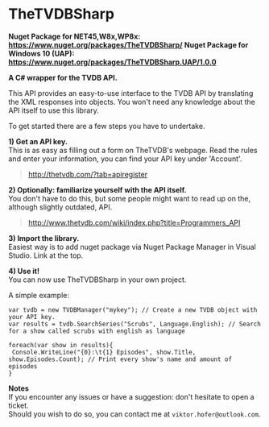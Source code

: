 TheTVDBSharp
=========

**Nuget Package for NET45,W8x,WP8x: https://www.nuget.org/packages/TheTVDBSharp/**
**Nuget Package for Windows 10 (UAP): https://www.nuget.org/packages/TheTVDBSharp.UAP/1.0.0**

**A C# wrapper for the TVDB API.**

This API provides an easy-to-use interface to the TVDB API by translating the XML responses into objects. 
You won't need any knowledge about the API itself to use this library.

To get started there are a few steps you have to undertake.

**1) Get an API key.**  
This is as easy as filling out a form on TheTVDB's webpage. 
Read the rules and enter your information, you can find your API key under 'Account'.

> http://thetvdb.com/?tab=apiregister

**2) Optionally: familiarize yourself with the API itself.**  
You don't have to do this, but some people might want to read up on the, although slightly outdated, API.

> http://www.thetvdb.com/wiki/index.php?title=Programmers_API

**3) Import the library.**  
Easiest way is to add nuget package via Nuget Package Manager in Visual Studio. Link at the top.

**4) Use it!**  
You can now use TheTVDBSharp in your own project.

A simple example:

    var tvdb = new TVDBManager("mykey"); // Create a new TVDB object with your API key.
    var results = tvdb.SearchSeries("Scrubs", Language.English); // Search for a show called scrubs with english as language
    
    foreach(var show in results){
     Console.WriteLine("{0}:\t{1} Episodes", show.Title, show.Episodes.Count); // Print every show's name and amount of episodes
    }

**Notes**  
If you encounter any issues or have a suggestion: don't hesitate to open a ticket.  
Should you wish to do so, you can contact me at `viktor.hofer@outlook.com`.
